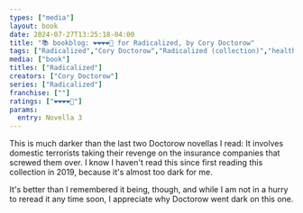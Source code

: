 ```yaml
---
types: ["media"]
layout: book
date: 2024-07-27T13:25:18-04:00
title: "📚 bookblog: ❤️❤️❤️❤️🖤 for Radicalized, by Cory Doctorow"
tags: ["Radicalized","Cory Doctorow","Radicalized (collection)","health insurance","healthcare"]
media: ["book"]
titles: ["Radicalized"]
creators: ["Cory Doctorow"]
series: ["Radicalized"]
franchise: [""]
ratings: ["❤️❤️❤️❤️🖤"]
params:
  entry: Novella 3
---
```


This is much darker than the last two Doctorow novellas I read: It involves domestic terrorists taking their revenge on the insurance companies that screwed them over. I know I haven't read this since first reading this collection in 2019, because it's almost too dark for me.

It's better than I remembered it being, though, and while I am not in a hurry to reread it any time soon, I appreciate why Doctorow went dark on this one.
